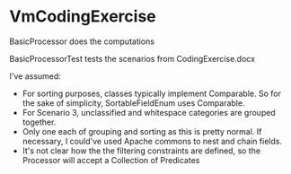 # VmCodingExercise

BasicProcessor does the computations

BasicProcessorTest tests the scenarios from CodingExercise.docx

I've assumed:
- For sorting purposes, classes typically implement Comparable. So for the sake of simplicity, SortableFieldEnum uses Comparable.
- For Scenario 3, unclassified and whitespace categories are grouped together.
- Only one each of grouping and sorting as this is pretty normal. If necessary, I could've used Apache commons to nest and chain fields.
- It's not clear how the the filtering constraints are defined, so the Processor will accept a Collection of Predicates
